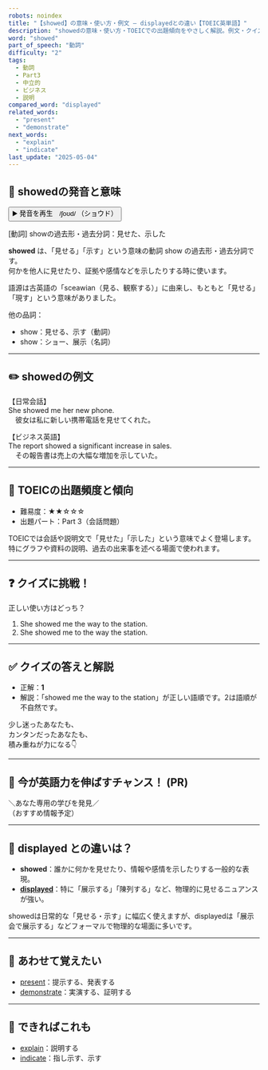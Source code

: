 ```yaml
---
robots: noindex
title: "【showed】の意味・使い方・例文 ― displayedとの違い【TOEIC英単語】"
description: "showedの意味・使い方・TOEICでの出題傾向をやさしく解説。例文・クイズ付きでdisplayedとの違いもわかりやすく学べます。"
word: "showed"
part_of_speech: "動詞"
difficulty: "2"
tags:
  - 動詞
  - Part3
  - 中立的
  - ビジネス
  - 説明
compared_word: "displayed"
related_words:
  - "present"
  - "demonstrate"
next_words:
  - "explain"
  - "indicate"
last_update: "2025-05-04"
---
```


## 🔰 showedの発音と意味

<button class="play-audio" onclick="playTTS('showed')">
  <span class="play-audio-main">
    ▶️ 発音を再生　/ʃoʊd/
  </span>
  <span class="play-audio-sub">
    （ショウド）
  </span>
</button>

[動詞] showの過去形・過去分詞：見せた、示した

**showed** は、「見せる」「示す」という意味の動詞 show の過去形・過去分詞です。  
何かを他人に見せたり、証拠や感情などを示したりする時に使います。

語源は古英語の「sceawian（見る、観察する）」に由来し、もともと「見せる」「現す」という意味がありました。

他の品詞：  
- show：見せる、示す（動詞）
- show：ショー、展示（名詞）

---

## ✏️ showedの例文

【日常会話】  
She showed me her new phone.  
　彼女は私に新しい携帯電話を見せてくれた。

【ビジネス英語】  
The report showed a significant increase in sales.  
　その報告書は売上の大幅な増加を示していた。

---

## 🎯 TOEICの出題頻度と傾向

- 難易度：★★☆☆☆
- 出題パート：Part 3（会話問題）

TOEICでは会話や説明文で「見せた」「示した」という意味でよく登場します。特にグラフや資料の説明、過去の出来事を述べる場面で使われます。

---

## ❓ クイズに挑戦！

正しい使い方はどっち？

1. She showed me the way to the station.  
2. She showed me to the way the station.

---

## ✅ クイズの答えと解説

- 正解：**1**
- 解説：「showed me the way to the station」が正しい語順です。2は語順が不自然です。

少し迷ったあなたも、  
カンタンだったあなたも、  
積み重ねが力になる👇️

---

## 🚀 今が英語力を伸ばすチャンス！ (PR)

<div class="info-center">
＼あなた専用の学びを発見／<br>  
（おすすめ情報予定）
</div>

---

## 🤔  displayed との違いは？

- **showed**：誰かに何かを見せたり、情報や感情を示したりする一般的な表現。
- **[displayed](/word/displayed/)**：特に「展示する」「陳列する」など、物理的に見せるニュアンスが強い。

showedは日常的な「見せる・示す」に幅広く使えますが、displayedは「展示会で展示する」などフォーマルで物理的な場面に多いです。

---

## 🧩 あわせて覚えたい

- [present](/word/present/)：提示する、発表する
- [demonstrate](/word/demonstrate/)：実演する、証明する

---

## 📖 できればこれも

- [explain](/word/explain/)：説明する
- [indicate](/word/indicate/)：指し示す、示す

<!-- cvid: aid47_bid22 -->
